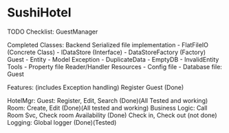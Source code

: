 # SushiHotel

TODO Checklist:
    GuestManager


Completed Classes:
    Backend Serialized file implementation
        - FlatFileIO (Concrete Class)
        - IDataStore (Interface)
        - DataStoreFactory (Factory)
    Guest
        - Entity
        - Model
    Exception
        - DuplicateData
        - EmptyDB
        - InvalidEntity
    Tools
        - Property file Reader/Handler
    Resources
        - Config file
        - Database file: Guest

Features: (includes Exception handling)
    Register Guest (Done)

HotelMgr:
    Guest: 
        Register, Edit, Search (Done)(All Tested and working)
    Room: 
        Create, Edit (Done)(All tested and working)
    Business Logic:
        Call Room Svc, Check room Availability (Done)
        Check in, Check out (not done)
    Logging:
        Global logger (Done)(Tested)
